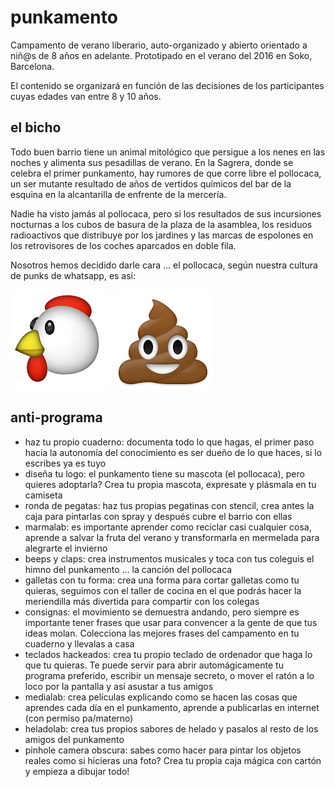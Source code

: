 # punkamento

Campamento de verano liberario, auto-organizado y abierto orientado a niñ@s de 8 años en adelante. Prototipado en el verano del 2016 en Soko, Barcelona.

El contenido se organizará en función de las decisiones de los participantes cuyas edades van entre 8 y 10 años.

## el bicho

Todo buen barrio tiene un animal mitológico que persigue a los nenes en las noches y alimenta sus pesadillas de verano. En la Sagrera, donde se celebra el primer punkamento, hay rumores de que corre libre el pollocaca, un ser mutante resultado de años de vertidos químicos del bar de la esquina en la alcantarilla de enfrente de la mercería.

Nadie ha visto jamás al pollocaca, pero si los resultados de sus incursiones nocturnas a los cubos de basura de la plaza de la asamblea, los residuos radioactivos que distribuye por los jardines y las marcas de espolones en los retrovisores de los coches aparcados en doble fila.

Nosotros hemos decidido darle cara ... el pollocaca, según nuestra cultura de punks de whatsapp, es así:

![alt text](https://raw.githubusercontent.com/dcuartielles/punkamento/master/images/380.png "pollo")
![alt text](https://raw.githubusercontent.com/dcuartielles/punkamento/master/images/527.png "caca")

## anti-programa

* haz tu propio cuaderno: documenta todo lo que hagas, el primer paso hacia la autonomía del conocimiento es ser dueño de lo que haces, si lo escribes ya es tuyo
* diseña tu logo: el punkamento tiene su mascota (el pollocaca), pero quieres adoptarla? Crea tu propia mascota, expresate y plásmala en tu camiseta
* ronda de pegatas: haz tus propias pegatinas con stencil, crea antes la caja para pintarlas con spray y después cubre el barrio con ellas
* marmalab: es importante aprender como reciclar casi cualquier cosa, aprende a salvar la fruta del verano y transformarla en mermelada para alegrarte el invierno
* beeps y claps: crea instrumentos musicales y toca con tus coleguis el himno del punkamento ... la canción del pollocaca
* galletas con tu forma: crea una forma para cortar galletas como tu quieras, seguimos con el taller de cocina en el que podrás hacer la meriendilla más divertida para compartir con los colegas
* consignas: el movimiento se demuestra andando, pero siempre es importante tener frases que usar para convencer a la gente de que tus ideas molan. Colecciona las mejores frases del campamento en tu cuaderno y llevalas a casa
* teclados hackeados: crea tu propio teclado de ordenador que haga lo que tu quieras. Te puede servir para abrir automágicamente tu programa preferido, escribir un mensaje secreto, o mover el ratón a lo loco por la pantalla y así asustar a tus amigos
* medialab: crea películas explicando como se hacen las cosas que aprendes cada día en el punkamento, aprende a publicarlas en internet (con permiso pa/materno)
* heladolab: crea tus propios sabores de helado y pasalos al resto de los amigos del punkamento
* pinhole camera obscura: sabes como hacer para pintar los objetos reales como si hicieras una foto? Crea tu propia caja mágica con cartón y empieza a dibujar todo!
